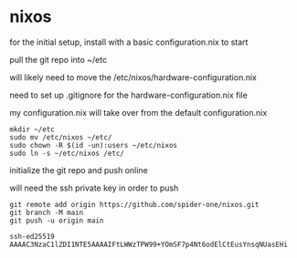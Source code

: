 # nixos

for the initial setup, install with a basic configuration.nix to start

pull the git repo into ~/etc

will likely need to move the /etc/nixos/hardware-configuration.nix

need to set up .gitignore for the hardware-configuration.nix file

my configuration.nix will take over from the default configuration.nix

```
mkdir ~/etc
sudo mv /etc/nixos ~/etc/
sudo chown -R $(id -un):users ~/etc/nixos
sudo ln -s ~/etc/nixos /etc/
```

initialize the git repo and push online

will need the ssh private key in order to push

```
git remote add origin https://github.com/spider-one/nixos.git
git branch -M main
git push -u origin main
```

```
ssh-ed25519 AAAAC3NzaC1lZDI1NTE5AAAAIFtLWWzTPW99+YOmSF7p4Nt6odElCtEusYnsqNUasEHi
```
